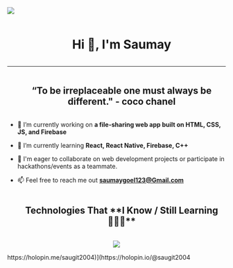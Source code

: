 <div align="left">
  <a href="https://visitcount.itsvg.in">
    <img src="https://visitcount.itsvg.in/api?id=SaumayGoel&label=Profile%20Views&color=9&pretty=true" />
  </a>
</div>

<div id="user-content-toc">
  <ul align="center">
    <summary><h1 style="display: inline-block">Hi 👋, I'm Saumay</h1></summary>
  </ul>
</div>

<hr>

<div id="user-content-toc" align="center">
  <ul>
    <summary>
      <h2 style="display: inline-block">“To be irreplaceable one must always be different." - coco chanel</h2>
    </summary>
  </ul>
</div>

- 🔭 I’m currently working on **a file-sharing web app built on HTML, CSS, JS, and Firebase**

- 🌱 I’m currently learning **React, React Native, Firebase, C++**
  
- 🤝 I'm eager to collaborate on web development projects or participate in hackathons/events as a teammate.

- 📫 Feel free to reach me out **saumaygoel123@Gmail.com**

<div id="user-content-toc">
  <ul align="center">
    <summary><h2 style="display: inline-block">Technologies That **I Know / Still Learning👨🏻‍💻**</h2></summary>
  </ul>
</div>
<p align="center">
  <a href="https://skillicons.dev">
    <img src="https://skillicons.dev/icons?i=html,css,react,figma,js,firebase,git,github,cpp,python&perline=14" />
  </a>
</p>

<!--tech stack icons-->



<div>
    https://holopin.me/saugit2004)](https://holopin.io/@saugit2004
</div>
